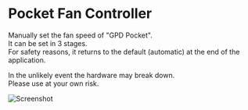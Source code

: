 # Pocket Fan Controller
  
Manually set the fan speed of "GPD Pocket".  
It can be set in 3 stages.  
For safety reasons, it returns to the default (automatic) at the end of the application.  
  
In the unlikely event the hardware may break down.  
Please use at your own risk.  

![Screenshot](https://github.com/t-miyake/PocketFanController/blob/master/Screenshot.png)